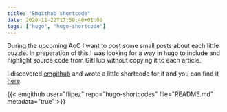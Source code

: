 ```yaml
---
title: "Emgithub shortcode"
date: 2020-11-22T17:50:46+01:00
tags: ["hugo", "hugo-shortcode"]
---
```

During the upcoming AoC I want to post some small posts about each little puzzle.
In preparation of this I was looking for a way in hugo to include and highlight source code from GitHub without
copying it to each article.

I discovered [emgithub](https://emgithub.com) and wrote a little shortcode for it and you can find it [here](https://github.com/flipez/hugo-shortcodes/blob/master/emgithub.html).

{{< emgithub user="flipez" repo="hugo-shortcodes" file="README.md" metadata="true" >}}